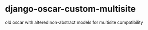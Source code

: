 django-oscar-custom-multisite
=============================

old oscar with altered non-abstract models for multisite compatibility
